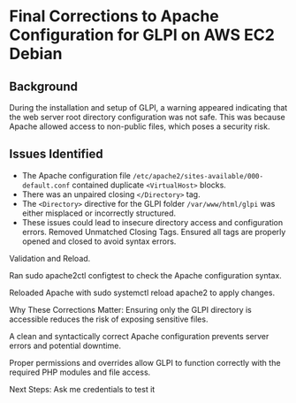 # Final Corrections to Apache Configuration for GLPI on AWS EC2 Debian

## Background
During the installation and setup of GLPI, a warning appeared indicating that the web server root directory configuration was not safe. This was because Apache allowed access to non-public files, which poses a security risk.

## Issues Identified
- The Apache configuration file `/etc/apache2/sites-available/000-default.conf` contained duplicate `<VirtualHost>` blocks.
- There was an unpaired closing `</Directory>` tag.
- The `<Directory>` directive for the GLPI folder `/var/www/html/glpi` was either misplaced or incorrectly structured.
- These issues could lead to insecure directory access and configuration errors.
Removed Unmatched Closing Tags.
Ensured all tags are properly opened and closed to avoid syntax errors.

Validation and Reload.

Ran sudo apache2ctl configtest to check the Apache configuration syntax.

Reloaded Apache with sudo systemctl reload apache2 to apply changes.

Why These Corrections Matter:
Ensuring only the GLPI directory is accessible reduces the risk of exposing sensitive files.

A clean and syntactically correct Apache configuration prevents server errors and potential downtime.

Proper permissions and overrides allow GLPI to function correctly with the required PHP modules and file access.

Next Steps:
Ask me credentials to test it
